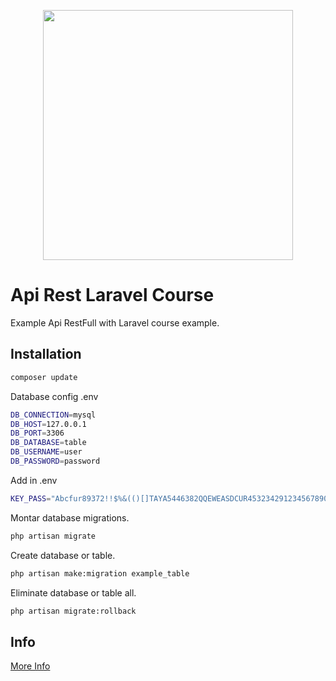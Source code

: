 <p align="center"><a href="https://laravel.com" target="_blank"><img src="https://raw.githubusercontent.com/laravel/art/master/logo-lockup/5%20SVG/2%20CMYK/1%20Full%20Color/laravel-logolockup-cmyk-red.svg" width="400"></a></p>


# Api Rest Laravel Course

Example Api RestFull with Laravel course example.

## Installation
```bash
composer update
```

Database config .env
```bash
DB_CONNECTION=mysql
DB_HOST=127.0.0.1
DB_PORT=3306
DB_DATABASE=table
DB_USERNAME=user
DB_PASSWORD=password
```

Add in .env
```bash
KEY_PASS="Abcfur89372!!$%&(()[]TAYA5446382QQEWEASDCUR4532342912345678900"
```

Montar database migrations.
```bash
php artisan migrate
```
Create database or table.
```bash
php artisan make:migration example_table
```
Eliminate database or table all.
```bash
php artisan migrate:rollback
```

## Info
[More Info](https://laravel.com/docs/8.x/migrations#introduction/)

